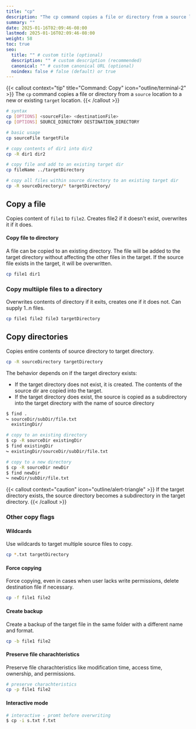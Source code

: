 ```yaml
---
title: "cp"
description: "The cp command copies a file or directory from a source location to a new or existing targe` location."
summary: ""
date: 2025-01-16T02:09:46-08:00
lastmod: 2025-01-16T02:09:46-08:00
weight: 58
toc: true
seo:
  title: "" # custom title (optional)
  description: "" # custom description (recommended)
  canonical: "" # custom canonical URL (optional)
  noindex: false # false (default) or true
---
```


{{< callout context="tip" title="Command: Copy" icon="outline/terminal-2" >}}
The `cp` command copies a file or directory from a `source` location to a new or existing `target` location.
{{< /callout >}}

```bash { title="Copy quick reference" }
# syntax
cp [OPTIONS] <sourceFile> <destinationFile>
cp [OPTIONS] SOURCE_DIRECTORY DESTINATION_DIRECTORY

# basic usage
cp sourceFile targetFile

# copy contents of dir1 into dir2
cp -R dir1 dir2

# copy file and add to an existing target dir
cp fileName ../targetDirectory

# copy all files within source directory to an existing target dir
cp -R sourceDirectory/* targetDirectory/
```

## Copy a file

Copies content of `file1` to `file2`. Creates file2 if it doesn't exist, overwrites it if it does.

#### Copy file to directory

A file can be copied to an existing directory. The file will be added to the target directory without affecting the other files in the target. If the source file exists in the target, it will be overwritten.

```bash { title="Copy a file to an existing directory" }
cp file1 dir1
```

### Copy multiiple files to a directory

Overwrites contents of directory if it exits, creates one if it does not. Can supply 1..n files.

```bash { title="Copy multiple files to a target directory" }
cp file1 file2 file3 targetDirectory
```

## Copy directories

Copies entire contents of source directory to target directory.

```bash {title="Copy a directory"}
cp -R sourceDirectory targetDirectory
```

The behavior depends on if the target directory exists:

- If the target directory does not exist, it is created. The contents of the source dir are copied into the target.
- If the target directory does exist, the source is copied as a subdirectory into the target directory with the name of source directory

```bash
$ find .
↪ sourceDir/subDir/file.txt
  existingDir/

# copy to an existing directory
$ cp -R sourceDir existingDir
$ find existingDir
↪ existingDir/sourceDir/subDir/file.txt

# copy to a new directory
$ cp -R sourceDir newDir
$ find newDir
↪ newDir/subDir/file.txt
```

{{< callout context="caution" icon="outline/alert-triangle" >}}
If the target directory exists, the source directory becomes a subdirectory in the target directory.
{{< /callout >}}

### Other copy flags

#### Wildcards

Use wildcards to target multiple source files to copy.

```bash { title="Use wildcards" }
cp *.txt targetDirectory
```

#### Force copying

Force copying, even in cases when user lacks write permissions, delete destination file if necessary.

```bash { title="Force copy a file" }
cp -f file1 file2
```

#### Create backup

Create a backup of the target file in the same folder with a different name and format.

```bash { title="Create a backup when copying" }
cp -b file1 file2
```

#### Preserve file charachteristics

Preserve file charachteristics like modification time, access time, ownership, and permissions.

```bash { title="Preserve charachteristics" }
# preserve charachteristics
cp -p file1 file2
```

#### Interactive mode

```bash { title="Interactive mode to prompt before overwriting" }
# interactive - promt before overwriting
$ cp -i s.txt f.txt
```
